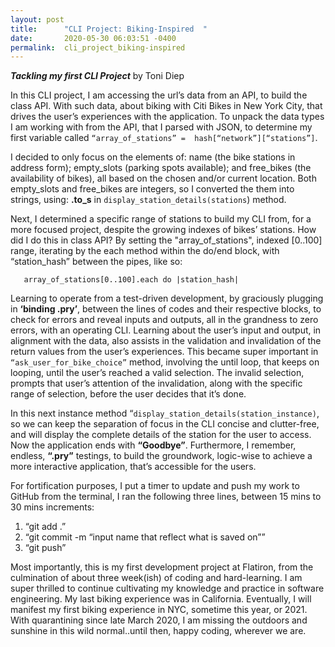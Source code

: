 ```yaml
---
layout: post
title:      "CLI Project: Biking-Inspired  "
date:       2020-05-30 06:03:51 -0400
permalink:  cli_project_biking-inspired
---
```



***Tackling my first CLI Project*** by Toni Diep

In this CLI project, I am accessing the url’s data from an API, to build the class API. With such data, about biking with Citi Bikes in New York City, that drives the user’s experiences with the application.  To unpack the data types I am working with from the API, that I parsed with JSON, to determine my first variable called `“array_of_stations” =  hash[“network”][“stations”]`. 

I decided to only focus on the elements of: name (the bike stations in address form); empty_slots (parking spots available); and free_bikes (the availability of bikes), all based on the chosen and/or current location. Both empty_slots and free_bikes are integers, so I converted the them into strings, using: **.to_s** in `display_station_details(stations`) method.

Next, I determined a specific range of stations to build my CLI from, for a more focused project, despite the growing indexes of bikes’ stations.  How did I do this in class API?  By setting the "array_of_stations", indexed [0..100] range, iterating by the each method within the do/end block, with “station_hash” between the pipes, like so:

`	array_of_stations[0..100].each do |station_hash|`

Learning to operate from a test-driven development, by graciously plugging in **‘binding .pry’**, between the lines of codes and their respective blocks, to check for errors and reveal inputs and outputs, all in the grandness to zero errors, with an operating CLI. Learning about the user’s input and output, in alignment with the data, also assists in the validation and invalidation of the return values from the user’s experiences. This became super important in `“ask_user_for_bike_choice”` method, involving the until loop, that keeps on looping, until the user’s reached a valid selection. The invalid selection, prompts that user’s attention of the invalidation, along with the specific range of selection, before the user decides that it’s done.

In this next instance method “`display_station_details(station_instance)`, so we can keep the separation of focus in the CLI concise and clutter-free, and will display the complete details of the station for the user to access. Now the application ends with **“Goodbye”**. Furthermore, I remember, endless, **“.pry”** testings, to build the groundwork, logic-wise to achieve a more interactive application, that’s accessible for the users.  

For fortification purposes, I put a timer to update and push my work to GitHub from the terminal, I ran the following three lines, between 15 mins to 30 mins increments:
1. “git add .” 
1. “git commit -m “input name that reflect what is saved on””
1. “git push”

Most importantly, this is my first development project at Flatiron, from the culmination of about three week(ish) of coding and hard-learning. I am super thrilled to continue cultivating my knowledge and practice in software engineering.  My last biking experience was in California.  Eventually, I will manifest my first biking experience in NYC, sometime this year, or 2021.  With quarantining since late March 2020, I am missing the outdoors and sunshine in this wild normal..until then, happy coding, wherever we are.
